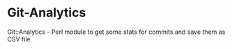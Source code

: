 Git-Analytics
=============

Git::Analytics - Perl module to get some stats for commits and save them as CSV file
